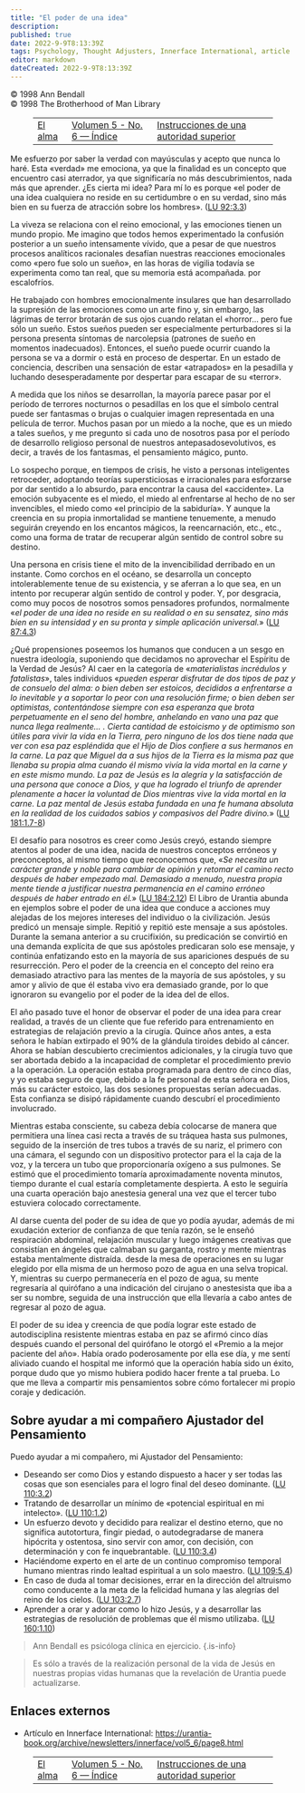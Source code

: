 ```yaml
---
title: "El poder de una idea"
description: 
published: true
date: 2022-9-9T8:13:39Z
tags: Psychology, Thought Adjusters, Innerface International, article
editor: markdown
dateCreated: 2022-9-9T8:13:39Z
---
```


<p class="v-card v-sheet theme--light grey lighten-3 px-2">© 1998 Ann Bendall<br>© 1998 The Brotherhood of Man Library</p>
<figure class="table chapter-navigator">
  <table>
    <tbody>
      <tr>
        <td>
        <a href="/es/article/Ken_Glasziou/The_Soul">
          <span class="mdi mdi-arrow-left-drop-circle"></span><span class="pl-2">El alma</span>
        </a>
        </td>
        <td>
        <a href="/es/index/articles_innerface#volumen-5-no-6">
          <span class="mdi mdi-book-open-variant"></span><span class="pl-2">Volumen 5 - No. 6 — Índice</span>
        </a>
        </td>
        <td>
        <a href="/es/article/Ken_Glasziou/Instructions_from_a_Higher_Authority">
          <span class="pr-2">Instrucciones de una autoridad superior</span><span class="mdi mdi-arrow-right-drop-circle"></span>
        </a>
        </td>
      </tr>
    </tbody>
  </table>
</figure>


Me esfuerzo por saber la verdad con mayúsculas y acepto que nunca lo haré. Esta «verdad» me emociona, ya que la finalidad es un concepto que encuentro casi aterrador, ya que significaría no más descubrimientos, nada más que aprender. ¿Es cierta mi idea? Para mí lo es porque «el poder de una idea cualquiera no reside en su certidumbre o en su verdad, sino más bien en su fuerza de atracción sobre los hombres». (<a id="a36_413"></a>[LU 92:3.3](/es/The_Urantia_Book/92#p3_3))

La viveza se relaciona con el reino emocional, y las emociones tienen un mundo propio. Me imagino que todos hemos experimentado la confusión posterior a un sueño intensamente vívido, que a pesar de que nuestros procesos analíticos racionales desafían nuestras reacciones emocionales como «pero fue solo un sueño», en las horas de vigilia todavía se experimenta como tan real, que su memoria está acompañada. por escalofríos.

He trabajado con hombres emocionalmente insulares que han desarrollado la supresión de las emociones como un arte fino y, sin embargo, las lágrimas de terror brotarán de sus ojos cuando relatan el «horror... pero fue sólo un sueño. Estos sueños pueden ser especialmente perturbadores si la persona presenta síntomas de narcolepsia (patrones de sueño en momentos inadecuados). Entonces, el sueño puede ocurrir cuando la persona se va a dormir o está en proceso de despertar. En un estado de conciencia, describen una sensación de estar «atrapados» en la pesadilla y luchando desesperadamente por despertar para escapar de su «terror».

A medida que los niños se desarrollan, la mayoría parece pasar por el período de terrores nocturnos o pesadillas en los que el símbolo central puede ser fantasmas o brujas o cualquier imagen representada en una película de terror. Muchos pasan por un miedo a la noche, que es un miedo a tales sueños, y me pregunto si cada uno de nosotros pasa por el período de desarrollo religioso personal de nuestros antepasados ​​evolutivos, es decir, a través de los fantasmas, el pensamiento mágico, punto.

Lo sospecho porque, en tiempos de crisis, he visto a personas inteligentes retroceder, adoptando teorías supersticiosas e irracionales para esforzarse por dar sentido a lo absurdo, para encontrar la causa del «accidente». La emoción subyacente es el miedo, el miedo al enfrentarse al hecho de no ser invencibles, el miedo como «el principio de la sabiduría». Y aunque la creencia en su propia inmortalidad se mantiene tenuemente, a menudo seguirán creyendo en los encantos mágicos, la reencarnación, etc., etc., como una forma de tratar de recuperar algún sentido de control sobre su destino.

Una persona en crisis tiene el mito de la invencibilidad derribado en un instante. Como corchos en el océano, se desarrolla un concepto intolerablemente tenue de su existencia, y se aferran a lo que sea, en un intento por recuperar algún sentido de control y poder. Y, por desgracia, como muy pocos de nosotros somos pensadores profundos, normalmente «_el poder de una idea no reside en su realidad o en su sensatez, sino más bien en su intensidad y en su pronta y simple aplicación universal._» (<a id="a46_497"></a>[LU 87:4.3](/es/The_Urantia_Book/87#p4_3))

¿Qué propensiones poseemos los humanos que conducen a un sesgo en nuestra ideología, suponiendo que decidamos no aprovechar el Espíritu de la Verdad de Jesús? Al caer en la categoría de «_materialistas incrédulos y fatalistas_», tales individuos «_pueden esperar disfrutar de dos tipos de paz y de consuelo del alma: o bien deben ser estoicos, decididos a enfrentarse a lo inevitable y a soportar lo peor con una resolución firme; o bien deben ser optimistas, contentándose siempre con esa esperanza que brota perpetuamente en el seno del hombre, anhelando en vano una paz que nunca llega realmente... . Cierta cantidad de estoicismo y de optimismo son útiles para vivir la vida en la Tierra, pero ninguno de los dos tiene nada que ver con esa paz espléndida que el Hijo de Dios confiere a sus hermanos en la carne. La paz que Miguel da a sus hijos de la Tierra es la misma paz que llenaba su propia alma cuando él mismo vivía la vida mortal en la carne y en este mismo mundo. La paz de Jesús es la alegría y la satisfacción de una persona que conoce a Dios, y que ha logrado el triunfo de aprender plenamente a hacer la voluntad de Dios mientras vive la vida mortal en la carne. La paz mental de Jesús estaba fundada en una fe humana absoluta en la realidad de los cuidados sabios y compasivos del Padre divino._» (<a id="a48_1316"></a>[LU 181:1.7-8](/es/The_Urantia_Book/181#p1_7))

El desafío para nosotros es creer como Jesús creyó, estando siempre atentos al poder de una idea, nacida de nuestros conceptos erróneos y preconceptos, al mismo tiempo que reconocemos que, «_Se necesita un carácter grande y noble para cambiar de opinión y retomar el camino recto después de haber empezado mal. Demasiado a menudo, nuestra propia mente tiende a justificar nuestra permanencia en el camino erróneo después de haber entrado en él._» (<a id="a50_448"></a>[LU 184:2.12](/es/The_Urantia_Book/184#p2_12)) El Libro de Urantia abunda en ejemplos sobre el poder de una idea que conduce a acciones muy alejadas de los mejores intereses del individuo o la civilización. Jesús predicó un mensaje simple. Repitió y repitió este mensaje a sus apóstoles. Durante la semana anterior a su crucifixión, su predicación se convirtió en una demanda explícita de que sus apóstoles predicaran solo ese mensaje, y continúa enfatizando esto en la mayoría de sus apariciones después de su resurrección. Pero el poder de la creencia en el concepto del reino era demasiado atractivo para las mentes de la mayoría de sus apóstoles, y su amor y alivio de que él estaba vivo era demasiado grande, por lo que ignoraron su evangelio por el poder de la idea del de ellos.

El año pasado tuve el honor de observar el poder de una idea para crear realidad, a través de un cliente que fue referido para entrenamiento en estrategias de relajación previo a la cirugía. Quince años antes, a esta señora le habían extirpado el 90% de la glándula tiroides debido al cáncer. Ahora se habían descubierto crecimientos adicionales, y la cirugía tuvo que ser abortada debido a la incapacidad de completar el procedimiento previo a la operación. La operación estaba programada para dentro de cinco días, y yo estaba seguro de que, debido a la fe personal de esta señora en Dios, más su carácter estoico, las dos sesiones propuestas serían adecuadas. Esta confianza se disipó rápidamente cuando descubrí el procedimiento involucrado.

Mientras estaba consciente, su cabeza debía colocarse de manera que permitiera una línea casi recta a través de su tráquea hasta sus pulmones, seguido de la inserción de tres tubos a través de su nariz, el primero con una cámara, el segundo con un dispositivo protector para el la caja de la voz, y la tercera un tubo que proporcionaría oxígeno a sus pulmones. Se estimó que el procedimiento tomaría aproximadamente noventa minutos, tiempo durante el cual estaría completamente despierta. A esto le seguiría una cuarta operación bajo anestesia general una vez que el tercer tubo estuviera colocado correctamente.

Al darse cuenta del poder de su idea de que yo podía ayudar, además de mi exudación exterior de confianza de que tenía razón, se le enseñó respiración abdominal, relajación muscular y luego imágenes creativas que consistían en ángeles que calmaban su garganta, rostro y mente mientras estaba mentalmente distraída. desde la mesa de operaciones en su lugar elegido por ella misma de un hermoso pozo de agua en una selva tropical. Y, mientras su cuerpo permanecería en el pozo de agua, su mente regresaría al quirófano a una indicación del cirujano o anestesista que iba a ser su nombre, seguida de una instrucción que ella llevaría a cabo antes de regresar al pozo de agua.

El poder de su idea y creencia de que podía lograr este estado de autodisciplina resistente mientras estaba en paz se afirmó cinco días después cuando el personal del quirófano le otorgó el «Premio a la mejor paciente del año». Había orado poderosamente por ella ese día, y me sentí aliviado cuando el hospital me informó que la operación había sido un éxito, porque dudo que yo mismo hubiera podido hacer frente a tal prueba. Lo que me lleva a compartir mis pensamientos sobre cómo fortalecer mi propio coraje y dedicación.

## Sobre ayudar a mi compañero Ajustador del Pensamiento

Puedo ayudar a mi compañero, mi Ajustador del Pensamiento:

- Deseando ser como Dios y estando dispuesto a hacer y ser todas las cosas que son esenciales para el logro final del deseo dominante. (<a id="a64_136"></a>[LU 110:3.2](/es/The_Urantia_Book/110#p3_2))
- Tratando de desarrollar un mínimo de «potencial espiritual en mi intelecto». (<a id="a65_80"></a>[LU 110:1.2](/es/The_Urantia_Book/110#p1_2))
- Un esfuerzo devoto y decidido para realizar el destino eterno, que no significa autotortura, fingir piedad, o autodegradarse de manera hipócrita y ostentosa, sino servir con amor, con decisión, con determinación y con fe inquebrantable. (<a id="a66_240"></a>[LU 110:3.4](/es/The_Urantia_Book/110#p3_4))
- Haciéndome experto en el arte de un continuo compromiso temporal humano mientras rindo lealtad espiritual a un solo maestro. (<a id="a67_128"></a>[LU 109:5.4](/es/The_Urantia_Book/109#p5_4))
- En caso de duda al tomar decisiones, errar en la dirección del altruismo como conducente a la meta de la felicidad humana y las alegrías del reino de los cielos. (<a id="a68_165"></a>[LU 103:2.7](/es/The_Urantia_Book/103#p2_7))
- Aprender a orar y adorar como lo hizo Jesús, y a desarrollar las estrategias de resolución de problemas que él mismo utilizaba. (<a id="a69_131"></a>[LU 160:1.10](/es/The_Urantia_Book/160#p1_10))

> Ann Bendall es psicóloga clínica en ejercicio.
{.is-info}

> Es sólo a través de la realización personal de la vida de Jesús en nuestras propias vidas humanas que la revelación de Urantia puede actualizarse.

## Enlaces externos

- Artículo en Innerface International: https://urantia-book.org/archive/newsletters/innerface/vol5_6/page8.html




<figure class="table chapter-navigator">
  <table>
    <tbody>
      <tr>
        <td>
        <a href="/es/article/Ken_Glasziou/The_Soul">
          <span class="mdi mdi-arrow-left-drop-circle"></span><span class="pl-2">El alma</span>
        </a>
        </td>
        <td>
        <a href="/es/index/articles_innerface#volumen-5-no-6">
          <span class="mdi mdi-book-open-variant"></span><span class="pl-2">Volumen 5 - No. 6 — Índice</span>
        </a>
        </td>
        <td>
        <a href="/es/article/Ken_Glasziou/Instructions_from_a_Higher_Authority">
          <span class="pr-2">Instrucciones de una autoridad superior</span><span class="mdi mdi-arrow-right-drop-circle"></span>
        </a>
        </td>
      </tr>
    </tbody>
  </table>
</figure>

